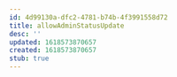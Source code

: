 ```yaml
---
id: 4d99130a-dfc2-4781-b74b-4f3991558d72
title: allowAdminStatusUpdate
desc: ''
updated: 1618573870657
created: 1618573870657
stub: true
---
```


